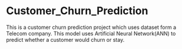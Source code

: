 # Customer_Churn_Prediction

This is a customer churn prediction project which uses dataset form a Telecom company. This model uses Artificial Neural Network(ANN) to predict whether a customer would churn or stay.
